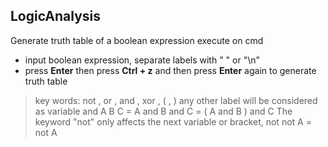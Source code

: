 ﻿## LogicAnalysis
Generate truth table of a boolean expression
execute on cmd

- input boolean expression, separate labels with " " or "\n"
- press **Enter** then press **Ctrl + z** and then press **Enter** again to generate truth table

>key words: not , or , and , xor , ( , )
>any other label will be considered as variable
>and A B C = A and B and C = ( A and B ) and C
>The keyword "not" only affects the next variable or bracket, not not A = not A
